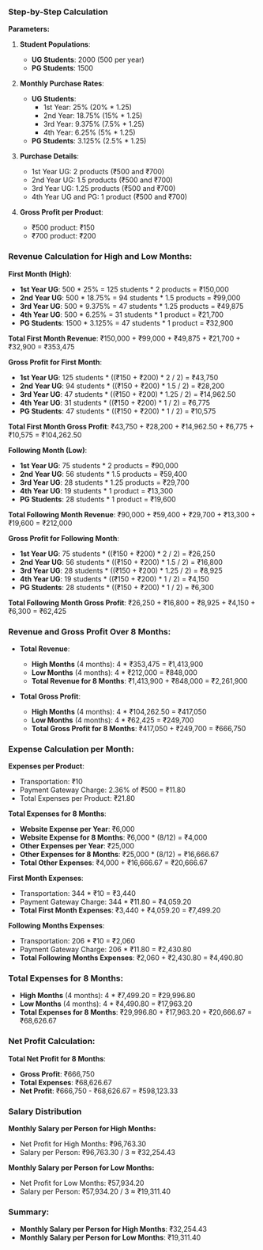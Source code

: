 ### Step-by-Step Calculation

**Parameters:**

1. **Student Populations**:
   - **UG Students**: 2000 (500 per year)
   - **PG Students**: 1500

2. **Monthly Purchase Rates**:
   - **UG Students**: 
     - 1st Year: 25% (20% * 1.25)
     - 2nd Year: 18.75% (15% * 1.25)
     - 3rd Year: 9.375% (7.5% * 1.25)
     - 4th Year: 6.25% (5% * 1.25)
   - **PG Students**: 3.125% (2.5% * 1.25)

3. **Purchase Details**:
   - 1st Year UG: 2 products (₹500 and ₹700)
   - 2nd Year UG: 1.5 products (₹500 and ₹700)
   - 3rd Year UG: 1.25 products (₹500 and ₹700)
   - 4th Year UG and PG: 1 product (₹500 and ₹700)

4. **Gross Profit per Product**:
   - ₹500 product: ₹150
   - ₹700 product: ₹200

### Revenue Calculation for High and Low Months:

**First Month (High)**:
- **1st Year UG**: 500 * 25% = 125 students * 2 products = ₹150,000
- **2nd Year UG**: 500 * 18.75% = 94 students * 1.5 products = ₹99,000
- **3rd Year UG**: 500 * 9.375% = 47 students * 1.25 products = ₹49,875
- **4th Year UG**: 500 * 6.25% = 31 students * 1 product = ₹21,700
- **PG Students**: 1500 * 3.125% = 47 students * 1 product = ₹32,900

**Total First Month Revenue**: ₹150,000 + ₹99,000 + ₹49,875 + ₹21,700 + ₹32,900 = ₹353,475

**Gross Profit for First Month**:
- **1st Year UG**: 125 students * ((₹150 + ₹200) * 2 / 2) = ₹43,750
- **2nd Year UG**: 94 students * ((₹150 + ₹200) * 1.5 / 2) = ₹28,200
- **3rd Year UG**: 47 students * ((₹150 + ₹200) * 1.25 / 2) = ₹14,962.50
- **4th Year UG**: 31 students * ((₹150 + ₹200) * 1 / 2) = ₹6,775
- **PG Students**: 47 students * ((₹150 + ₹200) * 1 / 2) = ₹10,575

**Total First Month Gross Profit**: ₹43,750 + ₹28,200 + ₹14,962.50 + ₹6,775 + ₹10,575 = ₹104,262.50

**Following Month (Low)**:
- **1st Year UG**: 75 students * 2 products = ₹90,000
- **2nd Year UG**: 56 students * 1.5 products = ₹59,400
- **3rd Year UG**: 28 students * 1.25 products = ₹29,700
- **4th Year UG**: 19 students * 1 product = ₹13,300
- **PG Students**: 28 students * 1 product = ₹19,600

**Total Following Month Revenue**: ₹90,000 + ₹59,400 + ₹29,700 + ₹13,300 + ₹19,600 = ₹212,000

**Gross Profit for Following Month**:
- **1st Year UG**: 75 students * ((₹150 + ₹200) * 2 / 2) = ₹26,250
- **2nd Year UG**: 56 students * ((₹150 + ₹200) * 1.5 / 2) = ₹16,800
- **3rd Year UG**: 28 students * ((₹150 + ₹200) * 1.25 / 2) = ₹8,925
- **4th Year UG**: 19 students * ((₹150 + ₹200) * 1 / 2) = ₹4,150
- **PG Students**: 28 students * ((₹150 + ₹200) * 1 / 2) = ₹6,300

**Total Following Month Gross Profit**: ₹26,250 + ₹16,800 + ₹8,925 + ₹4,150 + ₹6,300 = ₹62,425

### Revenue and Gross Profit Over 8 Months:

- **Total Revenue**: 
  - **High Months** (4 months): 4 * ₹353,475 = ₹1,413,900
  - **Low Months** (4 months): 4 * ₹212,000 = ₹848,000
  - **Total Revenue for 8 Months**: ₹1,413,900 + ₹848,000 = ₹2,261,900

- **Total Gross Profit**:
  - **High Months** (4 months): 4 * ₹104,262.50 = ₹417,050
  - **Low Months** (4 months): 4 * ₹62,425 = ₹249,700
  - **Total Gross Profit for 8 Months**: ₹417,050 + ₹249,700 = ₹666,750

### Expense Calculation per Month:

**Expenses per Product**:
- Transportation: ₹10
- Payment Gateway Charge: 2.36% of ₹500 = ₹11.80
- Total Expenses per Product: ₹21.80

**Total Expenses for 8 Months**:
- **Website Expense per Year**: ₹6,000
- **Website Expense for 8 Months**: ₹6,000 * (8/12) = ₹4,000
- **Other Expenses per Year**: ₹25,000
- **Other Expenses for 8 Months**: ₹25,000 * (8/12) = ₹16,666.67
- **Total Other Expenses**: ₹4,000 + ₹16,666.67 = ₹20,666.67

**First Month Expenses**:
- Transportation: 344 * ₹10 = ₹3,440
- Payment Gateway Charge: 344 * ₹11.80 = ₹4,059.20
- **Total First Month Expenses**: ₹3,440 + ₹4,059.20 = ₹7,499.20

**Following Months Expenses**:
- Transportation: 206 * ₹10 = ₹2,060
- Payment Gateway Charge: 206 * ₹11.80 = ₹2,430.80
- **Total Following Months Expenses**: ₹2,060 + ₹2,430.80 = ₹4,490.80

### Total Expenses for 8 Months:
- **High Months** (4 months): 4 * ₹7,499.20 = ₹29,996.80
- **Low Months** (4 months): 4 * ₹4,490.80 = ₹17,963.20
- **Total Expenses for 8 Months**: ₹29,996.80 + ₹17,963.20 + ₹20,666.67 = ₹68,626.67

### Net Profit Calculation:

**Total Net Profit for 8 Months**:
- **Gross Profit**: ₹666,750
- **Total Expenses**: ₹68,626.67
- **Net Profit**: ₹666,750 - ₹68,626.67 = ₹598,123.33

### Salary Distribution

**Monthly Salary per Person for High Months:**
- Net Profit for High Months: ₹96,763.30
- Salary per Person: ₹96,763.30 / 3 ≈ ₹32,254.43

**Monthly Salary per Person for Low Months:**
- Net Profit for Low Months: ₹57,934.20
- Salary per Person: ₹57,934.20 / 3 ≈ ₹19,311.40

### Summary:

- **Monthly Salary per Person for High Months**: ₹32,254.43
- **Monthly Salary per Person for Low Months**: ₹19,311.40
